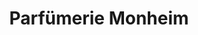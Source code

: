 ---
title: "Parfümerie Monheim"
url: /aachen/parfuemerie-monheim-hartmannstrasse/
shop: Parfümerie
---